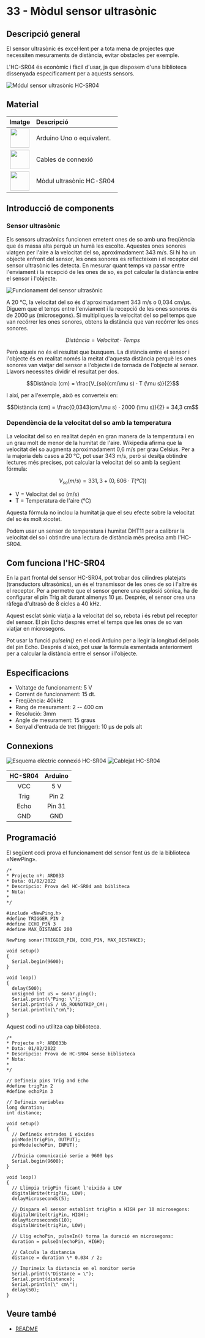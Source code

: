 # 33 - Mòdul sensor ultrasònic

## Descripció general

El sensor ultrasònic és excel·lent per a tota mena de projectes que
necessiten mesuraments de distància, evitar obstacles per exemple.

L'HC-SR04 és econòmic i fàcil d'usar, ja que disposem d'una biblioteca
dissenyada específicament per a aquests sensors.

![Módul sensor ultrasònic HC-SR04](../imatges/ard/ard_33_01.png)

## Material

|                               Imatge                                | Descripció                |
| :-----------------------------------------------------------------: | :------------------------ |
|  <img src="./../imatges/mat/mat_unor3.png" width="50" height="50">  | Arduino Uno o equivalent. |
| <img src="./../imatges/mat/mat_cables.png" width="50" height="50">  | Cables de connexió        |
| <img src="./../imatges/mat/mat_HC-SR04.png" width="50" height="50"> | Mòdul ultrasònic HC-SR04  |

## Introducció de components

### Sensor ultrasònic

Els sensors ultrasònics funcionen emetent ones de so amb una freqüència
que és massa alta perquè un humà les escolte. Aquestes ones sonores
viatgen per l'aire a la velocitat del so, aproximadament 343 m/s. Si hi
ha un objecte enfront del sensor, les ones sonores es reflecteixen i el
receptor del sensor ultrasònic les detecta. En mesurar quant temps va
passar entre l'enviament i la recepció de les ones de so, es pot
calcular la distància entre el sensor i l'objecte.

![Funcionament del sensor ultrasònic](../imatges/ard/ard_33_02.png)

A 20 °C, la velocitat del so és d'aproximadament 343 m/s o 0,034 cm/µs.
Diguem que el temps entre l'enviament i la recepció de les ones sonores
és de 2000 µs (microsegons). Si multipliques la velocitat del so pel
temps que van recórrer les ones sonores, obtens la distància que van
recórrer les ones sonores.

$$Distància = Velocitat · Temps$$

Però aqueix no és el resultat que busquem. La distància entre el sensor
i l'objecte és en realitat només la meitat d'aquesta distància perquè
les ones sonores van viatjar del sensor a l'objecte i de tornada de
l'objecte al sensor. Llavors necessites dividir el resultat per dos.

$$Distància (cm) = \frac{V_{so}(cm/\mu s) · T (\mu s)}{2}$$

I així, per a l'exemple, això es converteix en:

$$Distància (cm) = \frac{0,0343(cm/\mu s) · 2000 (\mu s)}{2} = 34,3 cm$$

### Dependència de la velocitat del so amb la temperatura

La velocitat del so en realitat depén en gran manera de la temperatura i
en un grau molt de menor de la humitat de l'aire. Wikipedia afirma que
la velocitat del so augmenta aproximadament 0,6 m/s per grau Celsius.
Per a la majoria dels casos a 20 °C, pot usar 343 m/s, però si desitja
obtindre lectures més precises, pot calcular la velocitat del so amb la
següent fórmula:

$$V_{so} (m/s) = 331,3 + (0,606 · T (ºC))$$

- V = Velocitat del so (m/s)
- T = Temperatura de l'aire (°C)

Aquesta fórmula no inclou la humitat ja que el seu efecte sobre la
velocitat del so és molt xicotet.

Podem usar un sensor de temperatura i humitat DHT11 per a calibrar la
velocitat del so i obtindre una lectura de distància més precisa amb
l'HC-SR04.

## Com funciona l'HC-SR04

En la part frontal del sensor HC-SR04, pot trobar dos cilindres
platejats (transductors ultrasònics), un és el transmissor de les ones
de so i l'altre és el receptor. Per a permetre que el sensor genere una
explosió sònica, ha de configurar el pin Trig alt durant almenys 10 µs.
Després, el sensor crea una ràfega d'ultrasò de 8 cicles a 40 kHz.

Aquest esclat sònic viatja a la velocitat del so, rebota i és rebut pel
receptor del sensor. El pin Echo després emet el temps que les ones de
so van viatjar en microsegons.

Pot usar la funció _pulseIn()_ en el codi Arduino per a llegir la
longitud del pols del pin Echo. Després d'això, pot usar la fórmula
esmentada anteriorment per a calcular la distància entre el sensor i
l'objecte.

## Especificacions

- Voltatge de funcionament: 5 V
- Corrent de funcionament: 15 dt.
- Freqüència: 40kHz
- Rang de mesurament: 2 -- 400 cm
- Resolució: 3mm
- Angle de mesurament: 15 graus
- Senyal d'entrada de tret (trigger): 10 µs de pols alt

## Connexions

![Esquema elèctric connexió HC-SR04](../imatges/ard/ard_33_03.png)
![Cablejat HC-SR04](../imatges/ard/ard_33_04.png)

| HC-SR04 | Arduino |
| :-----: | :-----: |
|   VCC   |   5 V   |
|  Trig   |  Pin 2  |
|  Echo   | Pin 31  |
|   GND   |   GND   |

## Programació

El següent codi prova el funcionament del sensor fent ús de la
biblioteca «NewPing».

```Arduino
/*
* Projecte nº: ARD033
* Data: 01/02/2022
* Descripcio: Prova del HC-SR04 amb bibliteca
* Nota:
*
*/

#include <NewPing.h>
#define TRIGGER_PIN 2
#define ECHO_PIN 3
#define MAX_DISTANCE 200

NewPing sonar(TRIGGER_PIN, ECHO_PIN, MAX_DISTANCE);

void setup()
{
  Serial.begin(9600);
}

void loop()
{
  delay(500);
  unsigned int uS = sonar.ping();
  Serial.print(\"Ping: \");
  Serial.print(uS / US_ROUNDTRIP_CM);
  Serial.println(\"cm\");
}
```

Aquest codi no utilitza cap biblioteca.

```Arduino
/*
* Projecte nº: ARD033b
* Data: 01/02/2022
* Descripcio: Prova de HC-SR04 sense biblioteca
* Nota:
*
*/

// Defineix pins Trig and Echo
#define trigPin 2
#define echoPin 3

// Defineix variables
long duration;
int distance;

void setup()
{
  // Defineix entrades i eixides
  pinMode(trigPin, OUTPUT);
  pinMode(echoPin, INPUT);

  //Inicia comunicació serie a 9600 bps
  Serial.begin(9600);
}

void loop()
{
  // Llimpia trigPin ficant l'eixida a LOW
  digitalWrite(trigPin, LOW);
  delayMicroseconds(5);

  // Dispara el sensor establint trigPin a HIGH per 10 microsegons:
  digitalWrite(trigPin, HIGH);
  delayMicroseconds(10);
  digitalWrite(trigPin, LOW);

  // Llig echoPin, pulseIn() torna la duració en microsegons:
  duration = pulseIn(echoPin, HIGH);

  // Calcula la distancia
  distance = duration \* 0.034 / 2;

  // Imprimeix la distancia en el monitor serie
  Serial.print(\"Distance = \");
  Serial.print(distance);
  Serial.println(\" cm\");
  delay(50);
}
```

## Veure també

- [README](../README.md)
